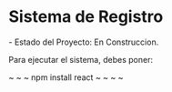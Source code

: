 <h1> Sistema de Registro </h1>  
- Estado del Proyecto: En Construccion.

Para ejecutar el sistema, debes poner:

~ ~ ~ npm install react ~ ~ ~ ~ 
